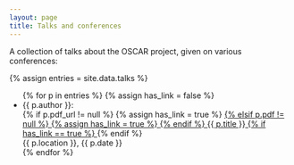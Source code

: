 ```yaml
---
layout: page
title: Talks and conferences
---
```


A collection of talks about the OSCAR project, given on various conferences:

{% assign entries = site.data.talks %}
<ul>
{% for p in entries %}
{% assign has_link = false %}
  <li>
    {{ p.author }}:<br/>
    {% if p.pdf_url != null %}
        {% assign has_link = true %}
        <a href="{{ p.pdf_url }}">
    {% elsif p.pdf != null %}
        {% assign has_link = true %}
        <a href="{{ site.baseurl }}public/{{ p.pdf }}">
    {% endif %}
    <emph>{{ p.title }}</emph>
    {% if has_link == true %}
        </a>
    {% endif %}
    <br/>
    {{ p.location }}, {{ p.date }}
  </li>
{% endfor %}
</ul>
